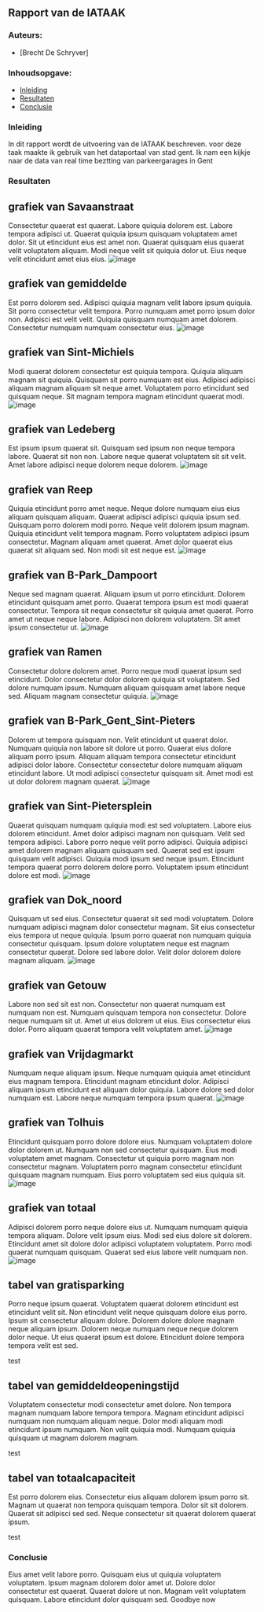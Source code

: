 ## Rapport van de IATAAK
### Auteurs:
 - [Brecht De Schryver]
### Inhoudsopgave:
 - [Inleiding](#inleiding)
 - [Resultaten](#resultaten)
 - [Conclusie](#conclusie)
### Inleiding
In dit rapport wordt de uitvoering van de IATAAK beschreven. voor deze taak maakte ik gebruik van het dataportaal van stad gent. Ik nam een kijkje naar de data van real time beztting van parkeergarages in Gent
### Resultaten
## grafiek van Savaanstraat
Consectetur quaerat est quaerat. Labore quiquia dolorem est. Labore tempora adipisci ut. Quaerat quiquia ipsum quisquam voluptatem amet dolor. Sit ut etincidunt eius est amet non. Quaerat quisquam eius quaerat velit voluptatem aliquam. Modi neque velit sit quiquia dolor ut. Eius neque velit etincidunt amet eius eius.
![image](./csvimage/Savaanstraat.csv.png)
## grafiek van gemiddelde
Est porro dolorem sed. Adipisci quiquia magnam velit labore ipsum quiquia. Sit porro consectetur velit tempora. Porro numquam amet porro ipsum dolor non. Adipisci est velit velit. Quiquia quisquam numquam amet dolorem. Consectetur numquam numquam consectetur eius.
![image](./csvimage/gemiddelde.csv.png)
## grafiek van Sint-Michiels
Modi quaerat dolorem consectetur est quiquia tempora. Quiquia aliquam magnam sit quiquia. Quisquam sit porro numquam est eius. Adipisci adipisci aliquam magnam aliquam sit neque amet. Voluptatem porro etincidunt sed quisquam neque. Sit magnam tempora magnam etincidunt quaerat modi.
![image](./csvimage/Sint-Michiels.csv.png)
## grafiek van Ledeberg
Est ipsum ipsum quaerat sit. Quisquam sed ipsum non neque tempora labore. Quaerat sit non non. Labore neque quaerat voluptatem sit sit velit. Amet labore adipisci neque dolorem neque dolorem.
![image](./csvimage/Ledeberg.csv.png)
## grafiek van Reep
Quiquia etincidunt porro amet neque. Neque dolore numquam eius eius aliquam quisquam aliquam. Quaerat adipisci adipisci quiquia ipsum sed. Quisquam porro dolorem modi porro. Neque velit dolorem ipsum magnam. Quiquia etincidunt velit tempora magnam. Porro voluptatem adipisci ipsum consectetur. Magnam aliquam amet quaerat. Amet dolor quaerat eius quaerat sit aliquam sed. Non modi sit est neque est.
![image](./csvimage/Reep.csv.png)
## grafiek van B-Park_Dampoort
Neque sed magnam quaerat. Aliquam ipsum ut porro etincidunt. Dolorem etincidunt quisquam amet porro. Quaerat tempora ipsum est modi quaerat consectetur. Tempora sit neque consectetur sit quiquia amet quaerat. Porro amet ut neque neque labore. Adipisci non dolorem voluptatem. Sit amet ipsum consectetur ut.
![image](./csvimage/B-Park_Dampoort.csv.png)
## grafiek van Ramen
Consectetur dolore dolorem amet. Porro neque modi quaerat ipsum sed etincidunt. Dolor consectetur dolor dolorem quiquia sit voluptatem. Sed dolore numquam ipsum. Numquam aliquam quisquam amet labore neque sed. Aliquam magnam consectetur quiquia.
![image](./csvimage/Ramen.csv.png)
## grafiek van B-Park_Gent_Sint-Pieters
Dolorem ut tempora quisquam non. Velit etincidunt ut quaerat dolor. Numquam quiquia non labore sit dolore ut porro. Quaerat eius dolore aliquam porro ipsum. Aliquam aliquam tempora consectetur etincidunt adipisci dolor labore. Consectetur consectetur dolore numquam aliquam etincidunt labore. Ut modi adipisci consectetur quisquam sit. Amet modi est ut dolor dolorem magnam quaerat.
![image](./csvimage/B-Park_Gent_Sint-Pieters.csv.png)
## grafiek van Sint-Pietersplein
Quaerat quisquam numquam quiquia modi est sed voluptatem. Labore eius dolorem etincidunt. Amet dolor adipisci magnam non quisquam. Velit sed tempora adipisci. Labore porro neque velit porro adipisci. Quiquia adipisci amet dolorem magnam aliquam quisquam sed. Quaerat sed est ipsum quisquam velit adipisci. Quiquia modi ipsum sed neque ipsum. Etincidunt tempora quaerat porro dolorem dolore porro. Voluptatem ipsum etincidunt dolore est modi.
![image](./csvimage/Sint-Pietersplein.csv.png)
## grafiek van Dok_noord
Quisquam ut sed eius. Consectetur quaerat sit sed modi voluptatem. Dolore numquam adipisci magnam dolor consectetur magnam. Sit eius consectetur eius tempora ut neque quiquia. Ipsum porro quaerat non numquam quiquia consectetur quisquam. Ipsum dolore voluptatem neque est magnam consectetur quaerat. Dolore sed labore dolor. Velit dolor dolorem dolore magnam aliquam.
![image](./csvimage/Dok_noord.csv.png)
## grafiek van Getouw
Labore non sed sit est non. Consectetur non quaerat numquam est numquam non est. Numquam quisquam tempora non consectetur. Dolore neque numquam sit ut. Amet ut eius dolorem ut eius. Eius consectetur eius dolor. Porro aliquam quaerat tempora velit voluptatem amet.
![image](./csvimage/Getouw.csv.png)
## grafiek van Vrijdagmarkt
Numquam neque aliquam ipsum. Neque numquam quiquia amet etincidunt eius magnam tempora. Etincidunt magnam etincidunt dolor. Adipisci aliquam ipsum etincidunt est aliquam dolor quiquia. Labore dolore sed dolor numquam est. Labore neque numquam tempora ipsum quaerat.
![image](./csvimage/Vrijdagmarkt.csv.png)
## grafiek van Tolhuis
Etincidunt quisquam porro dolore dolore eius. Numquam voluptatem dolore dolor dolorem ut. Numquam non sed consectetur quisquam. Eius modi voluptatem amet magnam. Consectetur ut quiquia porro magnam non consectetur magnam. Voluptatem porro magnam consectetur etincidunt quisquam magnam numquam. Eius porro voluptatem sed eius quiquia sit.
![image](./csvimage/Tolhuis.csv.png)
## grafiek van totaal
Adipisci dolorem porro neque dolore eius ut. Numquam numquam quiquia tempora aliquam. Dolore velit ipsum eius. Modi sed eius dolore sit dolorem. Etincidunt amet sit dolore dolor adipisci voluptatem voluptatem. Porro modi quaerat numquam quisquam. Quaerat sed eius labore velit numquam non.
![image](./csvimage/totaal.png)
## tabel van gratisparking
Porro neque ipsum quaerat. Voluptatem quaerat dolorem etincidunt est etincidunt velit sit. Non etincidunt velit neque quisquam dolore eius porro. Ipsum sit consectetur aliquam dolore. Dolorem dolore dolore magnam neque aliquam ipsum. Dolorem neque numquam neque neque dolorem dolor neque. Ut eius quaerat ipsum est dolore. Etincidunt dolore tempora tempora velit est sed.

test

## tabel van gemiddeldeopeningstijd
Voluptatem consectetur modi consectetur amet dolore. Non tempora magnam numquam labore tempora tempora. Magnam etincidunt adipisci numquam non numquam aliquam neque. Dolor modi aliquam modi etincidunt ipsum numquam. Non velit quiquia modi. Numquam quiquia quisquam ut magnam dolorem magnam.

test

## tabel van totaalcapaciteit
Est porro dolorem eius. Consectetur eius aliquam dolorem ipsum porro sit. Magnam ut quaerat non tempora quisquam tempora. Dolor sit sit dolorem. Quaerat sit adipisci sed sed. Neque consectetur sit quaerat dolorem quaerat ipsum.

test

### Conclusie
Eius amet velit labore porro. Quisquam eius ut quiquia voluptatem voluptatem. Ipsum magnam dolorem dolor amet ut. Dolore dolor consectetur est quaerat. Quaerat dolore ut non. Magnam velit voluptatem quisquam. Labore etincidunt dolor quisquam sed.
Goodbye now